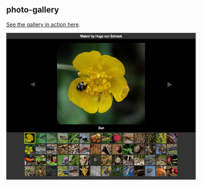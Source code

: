 ## photo-gallery
[See the gallery in action here](http://erabug.github.io/photo-gallery/).

![screenshot](static/images/screenshot.png)
